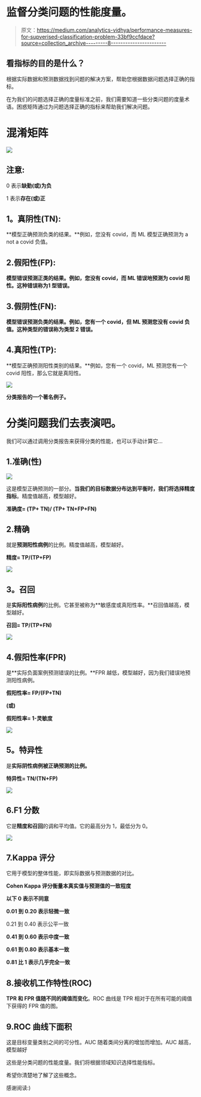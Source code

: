 # 监督分类问题的性能度量。

> 原文：<https://medium.com/analytics-vidhya/performance-measures-for-supverised-classification-problem-33bf9ccfdace?source=collection_archive---------8----------------------->

## 看指标的目的是什么？

根据实际数据和预测数据找到问题的解决方案，帮助您根据数据问题选择正确的指标。

在为我们的问题选择正确的度量标准之前，我们需要知道一些分类问题的度量术语。困惑矩阵通过为问题选择正确的指标来帮助我们解决问题。

# 混淆矩阵

![](img/e54145b0944dfa491c0b314539739a6e.png)

## 注意:

0 表示**缺勤(或)为负**

1 表示**存在(或)正**

## **1。真阴性(TN):**

**模型正确预测负类的结果。**例如，您没有 covid，而 ML 模型正确预测为 a not a covid 负值。

## 2.假阳性(FP):

**模型错误预测正类的结果。**例如，您没有 covid，而 ML 错误地预测为 covid 阳性。这种错误称为**1 型错误。**

## 3.假阴性(FN):

**模型错误预测负类的结果。**例如，您有一个 covid，但 ML 预测您没有 covid 负值。这种类型的错误称为**类型 2 错误。**

## 4.真阳性(TP):

**模型正确预测阳性类别的结果。**例如，您有一个 covid，ML 预测您有一个 covid 阳性，那么它就是真阳性。

![](img/1cd2969108b3a32f3e6a34e96840625b.png)

**分类报告的一个著名例子。**

# 分类问题我们去表演吧。

我们可以通过调用分类报告来获得分类的性能，也可以手动计算它…

## 1.准确(性)

![](img/34e0e0d5f3a140860b9143e0972276d2.png)

这是模型正确预测的一部分。**当我们的目标数据分布达到平衡时，我们将选择精度指标**。精度值越高，模型越好。

**准确度= (TP+ TN)/ (TP+ TN+FP+FN)**

## 2.精确

就是**预测阳性病例**的比例。精度值越高，模型越好。

**精度= TP/(TP+FP)**

![](img/3770fb90add252950fc5e21097425a8c.png)

## **3。召回**

是**实际阳性病例**的比例。它甚至被称为**敏感度或真阳性率。**召回值越高，模型越好。

**召回= TP/(TP+FN)**

![](img/35b8575d493975c332f8f95a8465a60a.png)

## 4.假阳性率(FPR)

是**实际负面案例预测错误的比例。**FPR 越低，模型越好，因为我们错误地预测阳性病例。

**假阳性率= FP/(FP+TN)**

**(或)**

**假阳性率= 1-灵敏度**

![](img/ad3dfb518976b793f0649fb2d530b0a9.png)

## **5。特异性**

是**实际阴性病例被正确预测的比例。**

**特异性= TN/(TN+FP)**

![](img/6016755b7cdaff7dff261121458ff32c.png)

## 6.F1 分数

它是**精度和召回**的调和平均值。它的最高分为 1，最低分为 0。

![](img/87fa98b2d4a73d2684f3928576aeea82.png)

## 7.Kappa 评分

它用于模型的整体性能，即实际数据与预测数据的对比。

**Cohen Kappa 评分衡量本真实值与预测值的一致程度**

**以下 0 表示不同意**

**0.01 到 0.20 表示轻微一致**

0.21 到 0.40 表示公平一致

**0.41 到 0.60 表示中度一致**

**0.61 到 0.80 表示基本一致**

**0.81 比 1 表示几乎完全一致**

## 8.接收机工作特性(ROC)

**TPR 和 FPR 值随不同的阈值而变化**。ROC 曲线是 TPR 相对于在所有可能的阈值下获得的 FPR 值的图。

## 9.ROC 曲线下面积

这是目标变量类别之间的可分性。AUC 随着类间分离的增加而增加。AUC 越高，模型越好

这些是分类问题的性能度量。我们将根据领域知识选择性能指标。

希望你清楚地了解了这些概念。

感谢阅读:)